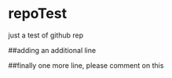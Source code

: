 # repoTest
just a test of github rep




##adding an additional line

##finally one more line, please comment on this
